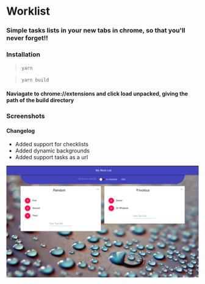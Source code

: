 # Worklist
### Simple tasks lists in your new tabs in chrome, so that you'll never forget!!

### Installation

> `yarn`

> `yarn build`

#### Naviagate to chrome://extensions and click load unpacked, giving the path of the build directory

### Screenshots


#### Changelog 
 * Added support for checklists 
 * Added dynamic backgrounds
 * Added support tasks as a url

![Screenshot](images/screenshot.png)